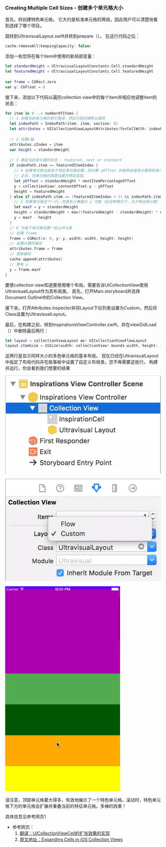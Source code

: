 


### Creating Multiple Cell Sizes - 创建多个单元格大小

首先，将创建特色单元格。 它大约是标准单元格的两倍，因此用户可以清楚地看到选择了哪个项目。

跳转到UltravisualLayout.swift并转到prepare（）。 在这行代码之后：
```swift
cache.removeAll(keepingCapacity: false)
```
添加一些您将在每个item中使用的新局部变量：

```swift
let standardHeight = UltravisualLayoutConstants.Cell.standardHeight
let featuredHeight = UltravisualLayoutConstants.Cell.featuredHeight
    
var frame = CGRect.zero
var y: CGFloat = 0
```  
接下来，添加以下代码以遍历collection view中的每个item并相应地调整item的状态：  
```swift
for item in 0 ..< numberOfItems {
  // 1 创建当前单元格的索引路径，然后为其创建默认属性
  let indexPath = IndexPath(item: item, section: 0)
  let attributes = UICollectionViewLayoutAttributes(forCellWith: indexPath)
  
  // 2 设置z轴
  attributes.zIndex = item
  var height = standardHeight
  
  // 3 确定当前单元格的状态 - featured, next or standard
  if indexPath.item == featuredItemIndex {
    // 4 如果单元格当前处于特征单元格位置，则计算 yOffset 并使用该值来计算得到单元格的新 y 值。
    // 之后，将单元格的高度设置为特征高度。
    let yOffset = standardHeight * nextItemPercentageOffset
    y = collectionView!.contentOffset.y - yOffset
    height = featuredHeight
  } else if indexPath.item == (featuredItemIndex + 1) && indexPath.item != numberOfItems {
    // 5 如果单元格在下一行，则首先计算最大 y 可能（在这种情况下，大于特征单元格）并将其与计算高度结合，最终得到正确的 y 值。
    let maxY = y + standardHeight
    height = standardHeight + max((featuredHeight - standardHeight) * nextItemPercentageOffset, 0)
    y = maxY - height
  }
  // 6 为每个单元格设置一些公共元素
  // 创建 frame
  frame = CGRect(x: 0, y: y, width: width, height: height)
  // 设置计算的属性
  attributes.frame = frame
  // 更新缓存
  cache.append(attributes)
  // 更有 y
  y = frame.maxY
}
```  

要使collection view知道要使用哪个布局，需要告诉UICollectionView使用UltravisualLayout作为其布局类。
首先，打开Main.storyboard并选择Document Outline中的Collection View。

接下来，打开Attributes inspector并将Layout下拉列表设置为Custom，然后将Class设置为UltravisualLayout。


最后，在构建之前，转到InspirationsViewController.swift，并在viewDidLoad（）中删除最后两行：
```swift
let layout = collectionViewLayout as! UICollectionViewFlowLayout
layout.itemSize = CGSize(width: collectionView!.bounds.width, height: 100)
```
这两行是显示同样大小的多色单元格的基本布局。 现在已经在UltravisualLayout中指定了布局代码并在故事板中设置了自定义布局类，您不再需要这些行。
构建并运行，你会看到我们想要的结果

![](snapshot/001.png)  

![](snapshot/002.png)  

![](snapshot/003.webp)  


请注意，顶部单元格要大得多，有效地展示了一个特色单元格。滚动时，特色单元格下方的单元格会扩展并重叠当前的特征单元格。多棒的效果！

具体信息见参考网页1

- 参考网页：
	1. [翻译：UICollectionViewCell的扩张效果的实现](https://www.jianshu.com/p/062803251b60)
	2. [原文地址：Expanding Cells in iOS Collection Views](https://www.raywenderlich.com/7246-expanding-cells-in-ios-collection-views)










